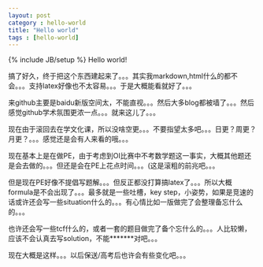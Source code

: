 ```yaml
---
layout: post
category : hello-world
title: "Hello world"
tags : [hello-world]
---
```

{% include JB/setup %}
Hello world!

搞了好久，终于把这个东西建起来了。。。其实我markdown,html什么的都不会。。。支持latex好像也不太容易。。。于是大概能看就好了。。。

来github主要是baidu新版空间太，不能直视。。。然后大多blog都被墙了。。。然后感觉github学术氛围更浓一点。。。就来这儿了。。。

现在由于滚回去在学文化课，所以没啥空更。。。不要指望太多吧。。。日更？周更？月更？。。。感觉还是会有人来看的哦。。。

现在基本上是在做PE，由于考虑到OI比赛中不考数学题这一事实，大概其他题还是会去做的。。。但还是会在PE上花点时间。。。(这是滚粗的前兆吧。。。

但是现在PE好像不提倡写题解。。。但反正都没打算搞latex了。。。所以大概formula是不会出现了。。。最多就是一些吐槽，key step，小姿势，如果是竞速的话或许还会写一些situation什么的。。。有心情比如一版做完了会整理备忘什么的。。。

也许还会写一些tcf什么的，或者一套的题目做完了备个忘什么的。。。人比较懒，应该不会认真去写solution，不能\*\*\*\*\*\*\*对吧。。。

现在大概是这样。。。以后保送/高考后也许会有些变化吧。。。

